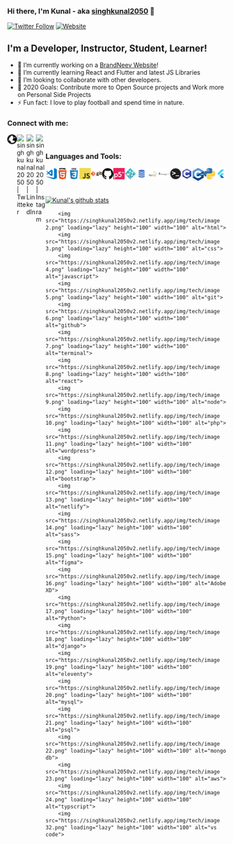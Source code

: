 ### Hi there, I'm Kunal - aka [singhkunal2050][website] 👋

[![Twitter Follow](https://img.shields.io/twitter/follow/singhkunal2050?color=1DA1F2&logo=twitter&style=for-the-badge)](https://twitter.com/intent/follow?original_referer=https%3A%2F%2Fgithub.com%2Fsinghkunal2050&screen_name=singhkunal2050)
[![Website](https://img.shields.io/website?label=singhkunal2050.netlify.app&style=for-the-badge&url=https%3A%2F%2Fsinghkunal2050.netlify.app)](https://singhkunal2050.netlify.app)

## I'm a Developer, Instructor, Student, Learner!

- 🔭 I’m currently working on a [BrandNeev Website][BrandNeev]!
- 🌱 I’m currently learning React and Flutter and latest JS Libraries
- 👯 I’m looking to collaborate with other developers.
- 🥅 2020 Goals: Contribute more to Open Source projects and Work more on Personal Side Projects
- ⚡ Fun fact: I love to play football and spend time in nature.

<!-- ### Spotify Playing 🎧
[<img src="https://now-playing-codestackr.vercel.app/api/spotify-playing" alt="codeSTACKr Spotify Playing" width="350" />](https://open.spotify.com/user/swyqyimdc12jajde4vpwd2x1b) -->

### Connect with me:

[<img align="left" alt="singhkunal2050.com" width="22px" src="https://raw.githubusercontent.com/iconic/open-iconic/master/svg/globe.svg" />][website]
[<img align="left" alt="singhkunal2050 | Twitter" width="22px" src="https://cdn.jsdelivr.net/npm/simple-icons@v3/icons/twitter.svg" />][twitter]
[<img align="left" alt="singhkunal2050 | LinkedIn" width="22px" src="https://cdn.jsdelivr.net/npm/simple-icons@v3/icons/linkedin.svg" />][linkedin]
[<img align="left" alt="singhkunal2050 | Instagram" width="22px" src="https://cdn.jsdelivr.net/npm/simple-icons@v3/icons/instagram.svg" />][instagram]

<br />

### Languages and Tools:


<img align="left" alt="Visual Studio Code" width="26px" src="https://raw.githubusercontent.com/github/explore/80688e429a7d4ef2fca1e82350fe8e3517d3494d/topics/visual-studio-code/visual-studio-code.png" />
<img align="left" alt="HTML5" width="26px" src="https://raw.githubusercontent.com/github/explore/80688e429a7d4ef2fca1e82350fe8e3517d3494d/topics/html/html.png" />
<img align="left" alt="CSS3" width="26px" src="https://raw.githubusercontent.com/github/explore/80688e429a7d4ef2fca1e82350fe8e3517d3494d/topics/css/css.png" />
<img align="left" alt="JavaScript" width="26px" src="https://raw.githubusercontent.com/github/explore/80688e429a7d4ef2fca1e82350fe8e3517d3494d/topics/javascript/javascript.png" />
<img align="left" alt="Git" width="26px" src="https://raw.githubusercontent.com/github/explore/80688e429a7d4ef2fca1e82350fe8e3517d3494d/topics/git/git.png" />
<img align="left" alt="GitHub" width="26px" src="https://raw.githubusercontent.com/github/explore/78df643247d429f6cc873026c0622819ad797942/topics/github/github.png" />
<img align="left" alt="p5" width="26px" src="img/p5.png" />
<img align="left" alt="netlify" width="26px" src="img/netlify.png" />

<img align="left" alt="SQL" width="26px" src="https://raw.githubusercontent.com/github/explore/80688e429a7d4ef2fca1e82350fe8e3517d3494d/topics/sql/sql.png" />
<img align="left" alt="MySQL" width="26px" src="https://raw.githubusercontent.com/github/explore/80688e429a7d4ef2fca1e82350fe8e3517d3494d/topics/mysql/mysql.png" />
<img align="left" alt="MongoDB" width="26px" src="https://raw.githubusercontent.com/github/explore/80688e429a7d4ef2fca1e82350fe8e3517d3494d/topics/mongodb/mongodb.png"> 
<img align="left" alt="Terminal" width="26px" src="https://raw.githubusercontent.com/github/explore/80688e429a7d4ef2fca1e82350fe8e3517d3494d/topics/terminal/terminal.png">
<img align="left" alt="c" width="26px" src="img/c.png" />
<img align="left" alt="cpp" width="26px" src="img/cpp.jpg" />
<img align="left" alt="py" width="26px" src="img/py.png" />
<img align="left" alt="flutter" width="26px" src="img/flutter2.png" />


<br />
<br />


[website]: https://singhkunal2050.netlify.app
[twitter]: https://twitter.com/singhkunal2050
[youtube]: https://youtube.com/singhkunal2050
[instagram]: https://instagram.com/singhkunal2050
[linkedin]: https://linkedin.com/in/singhkunal2050
[BrandNeev]: http://brandneev.kernculture.com/

<br />

[![Kunal's github stats](https://github-readme-stats.vercel.app/api?username=singhkunal2050)](https://github.com/anuraghazra/github-readme-stats)


        <img src="https://singhkunal2050v2.netlify.app/img/tech/image 2.png" loading="lazy" height="100" width="100" alt="html">
        <img src="https://singhkunal2050v2.netlify.app/img/tech/image 3.png" loading="lazy" height="100" width="100" alt="css">
        <img src="https://singhkunal2050v2.netlify.app/img/tech/image 4.png" loading="lazy" height="100" width="100" alt="javascript">
        <img src="https://singhkunal2050v2.netlify.app/img/tech/image 5.png" loading="lazy" height="100" width="100" alt="git">
        <img src="https://singhkunal2050v2.netlify.app/img/tech/image 6.png" loading="lazy" height="100" width="100" alt="github">
        <img src="https://singhkunal2050v2.netlify.app/img/tech/image 7.png" loading="lazy" height="100" width="100" alt="terminal">
        <img src="https://singhkunal2050v2.netlify.app/img/tech/image 8.png" loading="lazy" height="100" width="100" alt="react">
        <img src="https://singhkunal2050v2.netlify.app/img/tech/image 9.png" loading="lazy" height="100" width="100" alt="node">
        <img src="https://singhkunal2050v2.netlify.app/img/tech/image 10.png" loading="lazy" height="100" width="100" alt="php">
        <img src="https://singhkunal2050v2.netlify.app/img/tech/image 11.png" loading="lazy" height="100" width="100" alt="wordpress">
        <img src="https://singhkunal2050v2.netlify.app/img/tech/image 12.png" loading="lazy" height="100" width="100" alt="bootstrap">
        <img src="https://singhkunal2050v2.netlify.app/img/tech/image 13.png" loading="lazy" height="100" width="100" alt="netlify">
        <img src="https://singhkunal2050v2.netlify.app/img/tech/image 14.png" loading="lazy" height="100" width="100" alt="sass">
        <img src="https://singhkunal2050v2.netlify.app/img/tech/image 15.png" loading="lazy" height="100" width="100" alt="figma">
        <img src="https://singhkunal2050v2.netlify.app/img/tech/image 16.png" loading="lazy" height="100" width="100" alt="Adobe XD">
        <img src="https://singhkunal2050v2.netlify.app/img/tech/image 17.png" loading="lazy" height="100" width="100" alt="Python">
        <img src="https://singhkunal2050v2.netlify.app/img/tech/image 18.png" loading="lazy" height="100" width="100" alt="django">
        <img src="https://singhkunal2050v2.netlify.app/img/tech/image 19.png" loading="lazy" height="100" width="100" alt="eleventy">
        <img src="https://singhkunal2050v2.netlify.app/img/tech/image 20.png" loading="lazy" height="100" width="100" alt="mysql">
        <img src="https://singhkunal2050v2.netlify.app/img/tech/image 21.png" loading="lazy" height="100" width="100" alt="psql">
        <img src="https://singhkunal2050v2.netlify.app/img/tech/image 22.png" loading="lazy" height="100" width="100" alt="mongo db">
        <img src="https://singhkunal2050v2.netlify.app/img/tech/image 23.png" loading="lazy" height="100" width="100" alt="aws">
        <img src="https://singhkunal2050v2.netlify.app/img/tech/image 24.png" loading="lazy" height="100" width="100" alt="typscript">
        <img src="https://singhkunal2050v2.netlify.app/img/tech/image 32.png" loading="lazy" height="100" width="100" alt="vs code">
